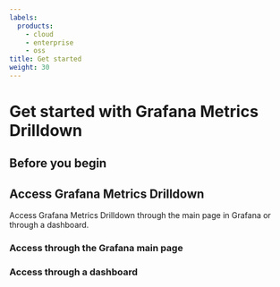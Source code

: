 ```yaml
---
labels:
  products:
    - cloud
    - enterprise
    - oss
title: Get started
weight: 30
---
```


# Get started with Grafana Metrics Drilldown

## Before you begin

## Access Grafana Metrics Drilldown

Access Grafana Metrics Drilldown through the main page in Grafana or through a dashboard.

### Access through the Grafana main page

### Access through a dashboard